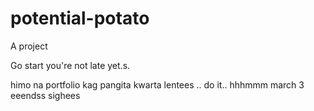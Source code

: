 # potential-potato
A project

Go start you're not late yet.s.

himo na portfolio kag pangita kwarta lentees
..
do it..
 hhhmmm march 3 eeendss
 sighees
<!-- I will start today freelancing and VA help meqq

help me help me helpppp..

mashed potato
heyy

hello. s.

